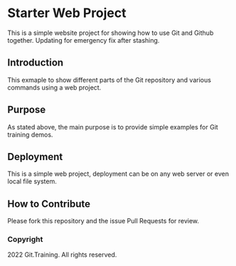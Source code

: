 # Starter Web Project

This is a simple website project for showing how to use Git and Github together.
Updating for emergency fix after stashing.

## Introduction

This exmaple to show different parts of the Git repository and various commands using a web project.

## Purpose

As stated above, the main purpose is to provide simple examples for Git training demos.

## Deployment

This is a simple web project, deployment can be on any web server or even local file system.

## How to Contribute

Please fork this repository and the issue Pull Requests for review.

### Copyright

2022 Git.Training. All rights reserved.